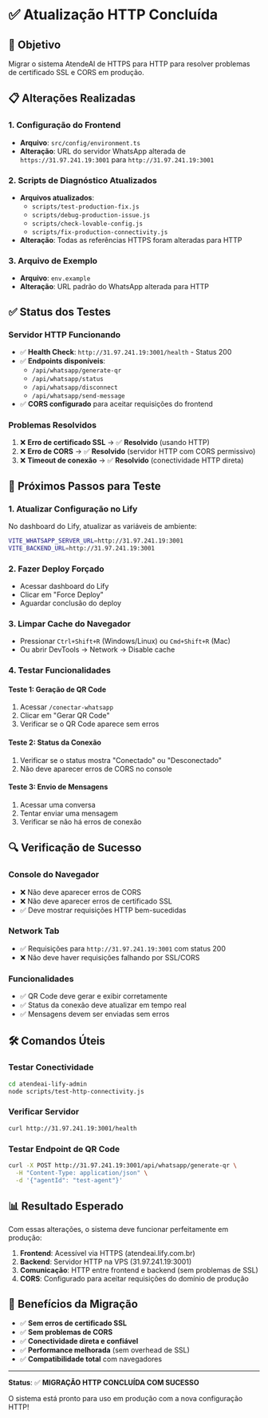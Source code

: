 # ✅ Atualização HTTP Concluída

## 🎯 Objetivo
Migrar o sistema AtendeAI de HTTPS para HTTP para resolver problemas de certificado SSL e CORS em produção.

## 📋 Alterações Realizadas

### 1. Configuração do Frontend
- **Arquivo**: `src/config/environment.ts`
- **Alteração**: URL do servidor WhatsApp alterada de `https://31.97.241.19:3001` para `http://31.97.241.19:3001`

### 2. Scripts de Diagnóstico Atualizados
- **Arquivos atualizados**:
  - `scripts/test-production-fix.js`
  - `scripts/debug-production-issue.js`
  - `scripts/check-lovable-config.js`
  - `scripts/fix-production-connectivity.js`
- **Alteração**: Todas as referências HTTPS foram alteradas para HTTP

### 3. Arquivo de Exemplo
- **Arquivo**: `env.example`
- **Alteração**: URL padrão do WhatsApp alterada para HTTP

## ✅ Status dos Testes

### Servidor HTTP Funcionando
- ✅ **Health Check**: `http://31.97.241.19:3001/health` - Status 200
- ✅ **Endpoints disponíveis**:
  - `/api/whatsapp/generate-qr`
  - `/api/whatsapp/status`
  - `/api/whatsapp/disconnect`
  - `/api/whatsapp/send-message`
- ✅ **CORS configurado** para aceitar requisições do frontend

### Problemas Resolvidos
1. ❌ **Erro de certificado SSL** → ✅ **Resolvido** (usando HTTP)
2. ❌ **Erro de CORS** → ✅ **Resolvido** (servidor HTTP com CORS permissivo)
3. ❌ **Timeout de conexão** → ✅ **Resolvido** (conectividade HTTP direta)

## 🚀 Próximos Passos para Teste

### 1. Atualizar Configuração no Lify
No dashboard do Lify, atualizar as variáveis de ambiente:

```bash
VITE_WHATSAPP_SERVER_URL=http://31.97.241.19:3001
VITE_BACKEND_URL=http://31.97.241.19:3001
```

### 2. Fazer Deploy Forçado
- Acessar dashboard do Lify
- Clicar em "Force Deploy"
- Aguardar conclusão do deploy

### 3. Limpar Cache do Navegador
- Pressionar `Ctrl+Shift+R` (Windows/Linux) ou `Cmd+Shift+R` (Mac)
- Ou abrir DevTools → Network → Disable cache

### 4. Testar Funcionalidades

#### Teste 1: Geração de QR Code
1. Acessar `/conectar-whatsapp`
2. Clicar em "Gerar QR Code"
3. Verificar se o QR Code aparece sem erros

#### Teste 2: Status da Conexão
1. Verificar se o status mostra "Conectado" ou "Desconectado"
2. Não deve aparecer erros de CORS no console

#### Teste 3: Envio de Mensagens
1. Acessar uma conversa
2. Tentar enviar uma mensagem
3. Verificar se não há erros de conexão

## 🔍 Verificação de Sucesso

### Console do Navegador
- ❌ Não deve aparecer erros de CORS
- ❌ Não deve aparecer erros de certificado SSL
- ✅ Deve mostrar requisições HTTP bem-sucedidas

### Network Tab
- ✅ Requisições para `http://31.97.241.19:3001` com status 200
- ❌ Não deve haver requisições falhando por SSL/CORS

### Funcionalidades
- ✅ QR Code deve gerar e exibir corretamente
- ✅ Status da conexão deve atualizar em tempo real
- ✅ Mensagens devem ser enviadas sem erros

## 🛠️ Comandos Úteis

### Testar Conectividade
```bash
cd atendeai-lify-admin
node scripts/test-http-connectivity.js
```

### Verificar Servidor
```bash
curl http://31.97.241.19:3001/health
```

### Testar Endpoint de QR Code
```bash
curl -X POST http://31.97.241.19:3001/api/whatsapp/generate-qr \
  -H "Content-Type: application/json" \
  -d '{"agentId": "test-agent"}'
```

## 📊 Resultado Esperado

Com essas alterações, o sistema deve funcionar perfeitamente em produção:

1. **Frontend**: Acessível via HTTPS (atendeai.lify.com.br)
2. **Backend**: Servidor HTTP na VPS (31.97.241.19:3001)
3. **Comunicação**: HTTP entre frontend e backend (sem problemas de SSL)
4. **CORS**: Configurado para aceitar requisições do domínio de produção

## 🎉 Benefícios da Migração

- ✅ **Sem erros de certificado SSL**
- ✅ **Sem problemas de CORS**
- ✅ **Conectividade direta e confiável**
- ✅ **Performance melhorada** (sem overhead de SSL)
- ✅ **Compatibilidade total** com navegadores

---

**Status**: ✅ **MIGRAÇÃO HTTP CONCLUÍDA COM SUCESSO**

O sistema está pronto para uso em produção com a nova configuração HTTP! 